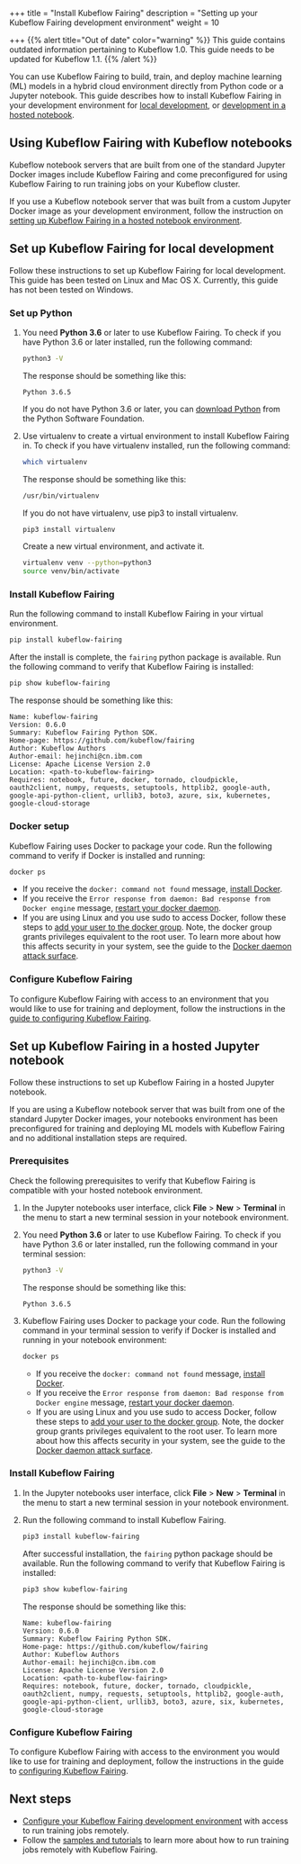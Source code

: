 +++
title = "Install Kubeflow Fairing"
description = "Setting up your Kubeflow Fairing development environment"
weight = 10
                    
+++
{{% alert title="Out of date" color="warning" %}}
This guide contains outdated information pertaining to Kubeflow 1.0. This guide
needs to be updated for Kubeflow 1.1.
{{% /alert %}}

You can use Kubeflow Fairing to build, train, and deploy machine learning (ML)
models in a hybrid cloud environment directly from Python code or a Jupyter
notebook. This guide describes how to install Kubeflow Fairing in your
development environment for [local development][local], or [development in a
hosted notebook][hosted].

## Using Kubeflow Fairing with Kubeflow notebooks

Kubeflow notebook servers that are built from one of the standard Jupyter
Docker images include Kubeflow Fairing and come preconfigured for using
Kubeflow Fairing to run training jobs on your Kubeflow cluster.

If you use a Kubeflow notebook server that was built from a custom Jupyter
Docker image as your development environment, follow the instruction on
[setting up Kubeflow Fairing in a hosted notebook environment][hosted].  

## Set up Kubeflow Fairing for local development 

Follow these instructions to set up Kubeflow Fairing for local development.
This guide has been tested on Linux and Mac OS X. Currently, this guide has
not been tested on Windows.

### Set up Python

1.  You need **Python 3.6** or later to use Kubeflow Fairing. To check if
    you have Python 3.6 or later installed, run the following command:

    ```bash
    python3 -V
    ```

    The response should be something like this:

    ```
    Python 3.6.5
    ```

    If you do not have Python 3.6 or later, you can [download
    Python](https://www.python.org/downloads/) from the Python Software
    Foundation.

1.  Use virtualenv to create a virtual environment to install Kubeflow
    Fairing in. To check if you have virtualenv installed, run the
    following command: 

    ```bash
    which virtualenv
    ```

    The response should be something like this:

    ```bash
    /usr/bin/virtualenv
    ```

    If you do not have virtualenv, use pip3 to install virtualenv.

    ```bash
    pip3 install virtualenv
    ```

    Create a new virtual environment, and activate it.

    ```bash
    virtualenv venv --python=python3
    source venv/bin/activate
    ```

### Install Kubeflow Fairing

Run the following command to install Kubeflow Fairing in your virtual
environment.

```bash
pip install kubeflow-fairing
```

After the install is complete, the `fairing` python package is
available. Run the following command to verify that Kubeflow Fairing
is installed:

```bash
pip show kubeflow-fairing
```

The response should be something like this:

```
Name: kubeflow-fairing
Version: 0.6.0
Summary: Kubeflow Fairing Python SDK.
Home-page: https://github.com/kubeflow/fairing
Author: Kubeflow Authors
Author-email: hejinchi@cn.ibm.com
License: Apache License Version 2.0
Location: <path-to-kubeflow-fairing>
Requires: notebook, future, docker, tornado, cloudpickle, oauth2client, numpy, requests, setuptools, httplib2, google-auth, google-api-python-client, urllib3, boto3, azure, six, kubernetes, google-cloud-storage
```

### Docker setup

Kubeflow Fairing uses Docker to package your code. Run the following command
to verify if Docker is installed and running:

```bash
docker ps
```

*  If you receive the `docker: command not found` message, [install
   Docker](https://docs.docker.com/install/).
*  If you receive the `Error response from daemon: Bad response from
   Docker engine` message, [restart your docker daemon][docker-start].
*  If you are using Linux and you use sudo to access Docker, follow these
   steps to [add your user to the docker group][docker-non-root]. Note, the
   docker group grants privileges equivalent to the root user. To learn more
   about how this affects security in your system, see the guide to the
   [Docker daemon attack surface][docker-attack].

### Configure Kubeflow Fairing

To configure Kubeflow Fairing with access to an environment that you would like to
use for training and deployment, follow the instructions in the [guide to
configuring Kubeflow Fairing][conf].

## Set up Kubeflow Fairing in a hosted Jupyter notebook 

Follow these instructions to set up Kubeflow Fairing in a hosted Jupyter
notebook. 

If you are using a Kubeflow notebook server that was built from one of the
standard Jupyter Docker images, your notebooks environment has been
preconfigured for training and deploying ML models with Kubeflow Fairing and
no additional installation steps are required.  

### Prerequisites

Check the following prerequisites to verify that Kubeflow Fairing is compatible
with your hosted notebook environment.

1.  In the Jupyter notebooks user interface, click **File** > **New** >
    **Terminal** in the menu to start a new terminal session in your notebook
    environment.
1.  You need **Python 3.6** or later to use Kubeflow Fairing. To check if you
    have Python 3.6 or later installed, run the following command in your
    terminal session:

    ```bash
    python3 -V
    ```

    The response should be something like this:

    ```
    Python 3.6.5
    ```

1.  Kubeflow Fairing uses Docker to package your code. Run the following
    command in your terminal session to verify if Docker is installed and
    running in your notebook environment:

    ```bash
    docker ps
    ```

    *  If you receive the `docker: command not found` message, [install
       Docker](https://docs.docker.com/install/).
    *  If you receive the `Error response from daemon: Bad response from
       Docker engine` message, [restart your docker daemon][docker-start].
    *  If you are using Linux and you use sudo to access Docker, follow these
       steps to [add your user to the docker group][docker-non-root]. Note, the
       docker group grants privileges equivalent to the root user. To learn
       more about how this affects security in your system, see the guide to
       the [Docker daemon attack surface][docker-attack].

### Install Kubeflow Fairing

1.  In the Jupyter notebooks user interface, click **File** > **New** >
    **Terminal** in the menu to start a new terminal session in your notebook
    environment.
1.  Run the following command to install Kubeflow Fairing.

    ```bash
    pip3 install kubeflow-fairing
    ```

    After successful installation, the `fairing` python package should be
    available. Run the following command to verify that Kubeflow Fairing
    is installed:

    ```bash
    pip3 show kubeflow-fairing
    ```

    The response should be something like this:

    ```
    Name: kubeflow-fairing
    Version: 0.6.0
    Summary: Kubeflow Fairing Python SDK.
    Home-page: https://github.com/kubeflow/fairing
    Author: Kubeflow Authors
    Author-email: hejinchi@cn.ibm.com
    License: Apache License Version 2.0
    Location: <path-to-kubeflow-fairing>
    Requires: notebook, future, docker, tornado, cloudpickle, oauth2client, numpy, requests, setuptools, httplib2, google-auth, google-api-python-client, urllib3, boto3, azure, six, kubernetes, google-cloud-storage
    ```

### Configure Kubeflow Fairing

To configure Kubeflow Fairing with access to the environment you would like to
use for training and deployment, follow the instructions in the guide to
[configuring Kubeflow Fairing][conf].

## Next steps

*  [Configure your Kubeflow Fairing development environment][conf] with access
   to run training jobs remotely.
*  Follow the [samples and tutorials][tutorials] to learn more about how to run
   training jobs remotely with Kubeflow Fairing. 

[docker-non-root]: https://docs.docker.com/install/linux/linux-postinstall/#manage-docker-as-a-non-root-user
[docker-attack]: https://docs.docker.com/engine/security/security/#docker-daemon-attack-surface
[docker-start]: https://docs.docker.com/config/daemon/#start-the-daemon-manually
[kubectl-install]: https://kubernetes.io/docs/tasks/tools/install-kubectl/
[conf]: /docs/fairing/configure-fairing/
[conf-gcp]: /docs/fairing/gcp/configure-gcp/
[tutorials]: /docs/fairing/tutorials/other-tutorials/
[local]: #set-up-kubeflow-fairing-for-local-development
[hosted]: #set-up-kubeflow-fairing-in-a-hosted-jupyter-notebook
